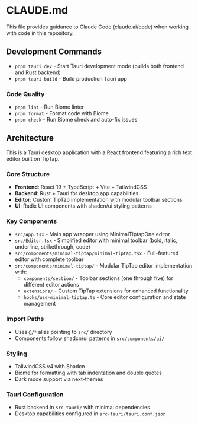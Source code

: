 # CLAUDE.md

This file provides guidance to Claude Code (claude.ai/code) when working with code in this repository.

## Development Commands

- `pnpm tauri dev` - Start Tauri development mode (builds both frontend and Rust backend)
- `pnpm tauri build` - Build production Tauri app

### Code Quality

- `pnpm lint` - Run Biome linter
- `pnpm format` - Format code with Biome
- `pnpm check` - Run Biome check and auto-fix issues

## Architecture

This is a Tauri desktop application with a React frontend featuring a rich text editor built on TipTap.

### Core Structure

- **Frontend**: React 19 + TypeScript + Vite + TailwindCSS
- **Backend**: Rust + Tauri for desktop app capabilities
- **Editor**: Custom TipTap implementation with modular toolbar sections
- **UI**: Radix UI components with shadcn/ui styling patterns

### Key Components

- `src/App.tsx` - Main app wrapper using MinimalTiptapOne editor
- `src/Editor.tsx` - Simplified editor with minimal toolbar (bold, italic, underline, strikethrough, code)
- `src/components/minimal-tiptap/minimal-tiptap.tsx` - Full-featured editor with complete toolbar
- `src/components/minimal-tiptap/` - Modular TipTap editor implementation with:
  - `components/section/` - Toolbar sections (one through five) for different editor actions
  - `extensions/` - Custom TipTap extensions for enhanced functionality
  - `hooks/use-minimal-tiptap.ts` - Core editor configuration and state management

### Import Paths

- Uses `@/*` alias pointing to `src/` directory
- Components follow shadcn/ui patterns in `src/components/ui/`

### Styling

- TailwindCSS v4 with Shadcn
- Biome for formatting with tab indentation and double quotes
- Dark mode support via next-themes

### Tauri Configuration

- Rust backend in `src-tauri/` with minimal dependencies
- Desktop capabilities configured in `src-tauri/tauri.conf.json`
